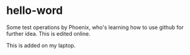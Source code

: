 # hello-word

Some test operations by Phoenix, who's learning how to use github for further idea. This is edited online.

This is added on my laptop.